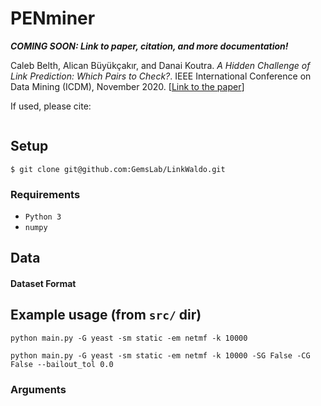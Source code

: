 # PENminer

***COMING SOON: Link to paper, citation, and more documentation!***

Caleb Belth, Alican Büyükçakır, and Danai Koutra. _A Hidden Challenge of Link Prediction: Which Pairs to Check?_. IEEE International Conference on Data Mining (ICDM), November 2020. [[Link to the paper]()]

If used, please cite:
```bibtex
```

## Setup

```
$ git clone git@github.com:GemsLab/LinkWaldo.git
```

### Requirements 

- `Python 3`
- `numpy`

## Data

#### Dataset Format

## Example usage (from `src/` dir)

`python main.py -G yeast -sm static -em netmf -k 10000`

`python main.py -G yeast -sm static -em netmf -k 10000 -SG False -CG False --bailout_tol 0.0`

### Arguments

